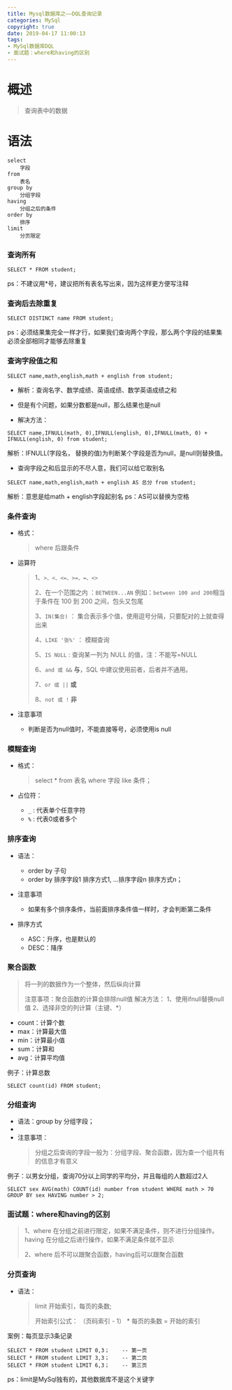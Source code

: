 ```yaml
---
title: Mysql数据库之——DQL查询记录
categories: MySql
copyright: true
date: 2019-04-17 11:00:13
tags:
- MySql数据库DQL
- 面试题：where和having的区别
---
```

# 概述
> 查询表中的数据

# 语法
```
select
	字段
from
	表名
group by
	分组字段
having
	分组之后的条件
order by
	排序
limit
	分页限定
```

<!--more-->

### 查询所有
```
SELECT * FROM student;
```
ps：不建议用*号，建议把所有表名写出来，因为这样更方便写注释

### 查询后去除重复
```
SELECT DISTINCT name FROM student;
```
ps：必须结果集完全一样才行，如果我们查询两个字段，那么两个字段的结果集必须全部相同才能够去除重复

### 查询字段值之和
```
SELECT name,math,english,math + english from student;
```
- 解析：查询名字、数学成绩、英语成绩、数学英语成绩之和

- 但是有个问题，如果分数都是null，那么结果也是null

- 解决方法：

```
SELECT name,IFNULL(math, 0),IFNULL(english, 0),IFNULL(math, 0) + IFNULL(english, 0) from student;
```
解析：IFNULL(字段名， 替换的值)为判断某个字段是否为null，是null则替换值。

- 查询字段之和后显示的不尽人意，我们可以给它取别名

```
SELECT name,math,english,math + english AS 总分 from student;
```
解析：意思是给math + english字段起别名
ps：AS可以替换为空格

### 条件查询
- 格式：
	> where 后跟条件

- 运算符
	> 1、`>、<、<=、>=、=、<>`
	> 
	> 2、在一个范围之内 ：`BETWEEN...AN`
	> 例如：`between 100 and 200`相当于条件在 100 到 200 之间，包头又包尾
	> 
	> 3、`IN(集合)` ： 集合表示多个值，使用逗号分隔，只要配对的上就查得出来
	> 
	> 4、`LIKE '张%'` ： 模糊查询
	> 
	> 5、`IS NULL` : 查询某一列为 NULL 的值，注：不能写=NULL
	> 
	> 6、`and 或 &&`  **与**，SQL 中建议使用前者，后者并不通用。
	> 
	> 7、`or 或 ||` **或**
	> 
	> 8、`not 或 !`  **非**


- 注意事项
	- 判断是否为null值时，不能直接等号，必须使用is null


### 模糊查询
- 格式：
	> select * from 表名 where 字段 like 条件；

- 占位符：
	- `_` : 代表单个任意字符
	- `%` : 代表0或者多个


### 排序查询
- 语法：
	- order by 子句
	- order by 排序字段1 排序方式1, ...排序字段n 排序方式n；

- 注意事项
	- 如果有多个排序条件，当前面排序条件值一样时，才会判断第二条件


- 排序方式
	- ASC：升序，也是默认的
	- DESC：降序


### 聚合函数
> 将一列的数据作为一个整体，然后纵向计算
> 
> 注意事项：聚合函数的计算会排除null值
> 解决方法：
> 1、使用ifnull替换null值
> 2、选择非空的列计算（主键、*）


- count：计算个数
- max：计算最大值
- min：计算最小值
- sum：计算和
- avg：计算平均值

例子：计算总数
```
SELECT count(id) FROM student;
```


### 分组查询
- 语法：group by 分组字段；
- 
- 注意事项：
	> 分组之后查询的字段一般为：分组字段、聚合函数，因为查一个组共有的信息才有意义

例子：以男女分组，查询70分以上同学的平均分，并且每组的人数超过2人
```
SELECT sex AVG(math) COUNT(id) number from student WHERE math > 70 GROUP BY sex HAVING number > 2;
```

### 面试题：where和having的区别
> 1、where 在分组之前进行限定，如果不满足条件，则不进行分组操作。having 在分组之后进行操作，如果不满足条件就不显示
> 
> 2、where 后不可以跟聚合函数，having后可以跟聚合函数


### 分页查询
- 语法：
	> limit 开始索引，每页的条数;
	> 
	> 开始索引公式：
	> （页码索引 - 1） * 每页的条数 = 开始的索引

案例：每页显示3条记录
```
SELECT * FROM student LIMIT 0,3；	-- 第一页
SELECT * FROM student LIMIT 3,3；	-- 第二页
SELECT * FROM student LIMIT 6,3；	-- 第三页
```

ps：limit是MySql独有的，其他数据库不是这个关键字